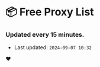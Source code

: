 # :package: Free Proxy List
### Updated every 15 minutes.

- Last updated: `2024-09-07 10:32`

:heart:
